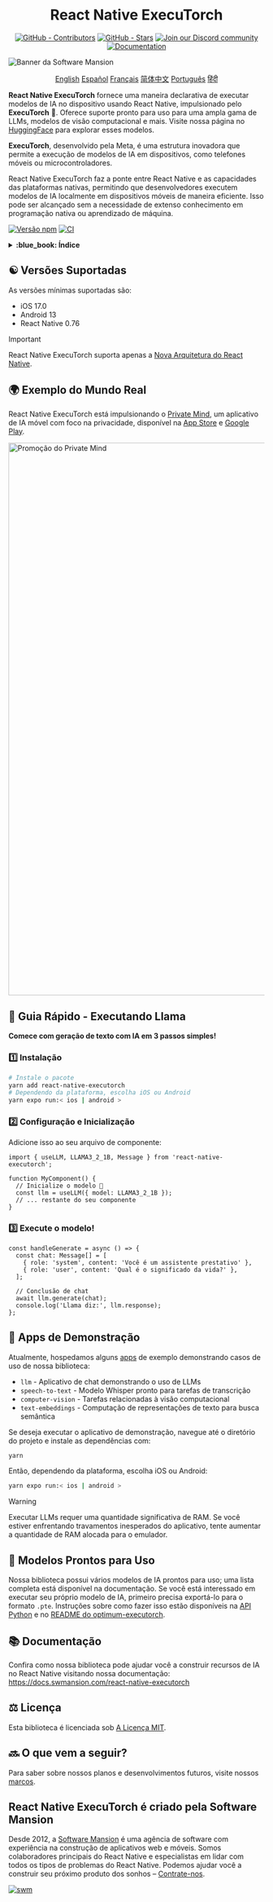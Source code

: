 <div align="center">
  <h1 align="center" style="display:inline-block">React Native ExecuTorch
  </h1>
</div>

<div align="center">
  <a href="https://github.com/software-mansion/react-native-executorch/graphs/contributors"><img src="https://img.shields.io/github/contributors/software-mansion/react-native-executorch?style=for-the-badge&color=00008B" alt="GitHub - Contributors"></a>
  <a href="https://github.com/software-mansion/react-native-executorch/stargazers"><img src="https://img.shields.io/github/stars/software-mansion/react-native-executorch?style=for-the-badge&color=00008B" alt="GitHub - Stars"></a>
  <a href="https://discord.gg/ZGqqY55qkP"><img src="https://img.shields.io/badge/Discord-Juntem--se%20a%20nós-00008B?logo=discord&logoColor=white&style=for-the-badge" alt="Join our Discord community"></a>
  <a href="https://docs.swmansion.com/react-native-executorch/"><img src="https://img.shields.io/badge/Documentação-00008B?logo=googledocs&logoColor=white&style=for-the-badge" alt="Documentation"></a>
</div>

![Banner da Software Mansion](https://github.com/user-attachments/assets/fa2c4735-e75c-4cc1-970d-88905d95e3a4)

<p align="center">
  <a href="../README.md">English</a>
  <a href="README_es.md">Español</a>
  <a href="README_fr.md">Français</a>
  <a href="README_cn.md">简体中文</a>
  <a href="README_pt.md">Português</a>
  <a href="README_in.md">हिंदी</a>
</p>

**React Native ExecuTorch** fornece uma maneira declarativa de executar modelos de IA no dispositivo usando React Native, impulsionado pelo **ExecuTorch** :rocket:. Oferece suporte pronto para uso para uma ampla gama de LLMs, modelos de visão computacional e mais. Visite nossa página no [HuggingFace](https://huggingface.co/software-mansion) para explorar esses modelos.

**ExecuTorch**, desenvolvido pela Meta, é uma estrutura inovadora que permite a execução de modelos de IA em dispositivos, como telefones móveis ou microcontroladores.

React Native ExecuTorch faz a ponte entre React Native e as capacidades das plataformas nativas, permitindo que desenvolvedores executem modelos de IA localmente em dispositivos móveis de maneira eficiente. Isso pode ser alcançado sem a necessidade de extenso conhecimento em programação nativa ou aprendizado de máquina.

[![Versão npm](https://img.shields.io/npm/v/react-native-executorch?color=00008B)](https://www.npmjs.com/package/react-native-executorch)
[![CI](https://github.com/software-mansion/react-native-executorch/actions/workflows/ci.yml/badge.svg)](https://github.com/software-mansion/react-native-executorch/actions/workflows/ci.yml)

<details>
<summary><strong> :blue_book: Índice </strong></summary>

- [:yin_yang: Versões Suportadas](#yin_yang-versões-suportadas)
- [:earth_africa: Exemplo do Mundo Real](#earth_africa-exemplo-do-mundo-real)
- [:llama: Guia Rápido - Executando Llama](#llama-guia-rápido---executando-llama)
- [:calling: Apps de Demonstração](#calling-apps-de-demonstração)
- [:robot: Modelos Prontos para Uso](#robot-modelos-prontos-para-uso)
- [:books: Documentação](#books-documentação)
- [:balance_scale: Licença](#balance_scale-licença)
- [:soon: O que vem a seguir?](#soon-o-que-vem-a-seguir)

</details>

## :yin_yang: Versões Suportadas

As versões mínimas suportadas são:

- iOS 17.0
- Android 13
- React Native 0.76

> [!IMPORTANT]  
> React Native ExecuTorch suporta apenas a [Nova Arquitetura do React Native](https://reactnative.dev/architecture/landing-page).

## :earth_africa: Exemplo do Mundo Real

React Native ExecuTorch está impulsionando o [Private Mind](https://privatemind.swmansion.com/), um aplicativo de IA móvel com foco na privacidade, disponível na [App Store](https://apps.apple.com/gb/app/private-mind/id6746713439) e [Google Play](https://play.google.com/store/apps/details?id=com.swmansion.privatemind).

<img width="2720" height="1085" alt="Promoção do Private Mind" src="https://github.com/user-attachments/assets/b12296fe-19ac-48fc-9726-da9242700346" />

## :llama: **Guia Rápido - Executando Llama**

**Comece com geração de texto com IA em 3 passos simples!**

### :one: **Instalação**

```bash
# Instale o pacote
yarn add react-native-executorch
# Dependendo da plataforma, escolha iOS ou Android
yarn expo run:< ios | android >
```

### :two: **Configuração e Inicialização**

Adicione isso ao seu arquivo de componente:

```tsx
import { useLLM, LLAMA3_2_1B, Message } from 'react-native-executorch';

function MyComponent() {
  // Inicialize o modelo 🚀
  const llm = useLLM({ model: LLAMA3_2_1B });
  // ... restante do seu componente
}
```

### :three: **Execute o modelo!**

```tsx
const handleGenerate = async () => {
  const chat: Message[] = [
    { role: 'system', content: 'Você é um assistente prestativo' },
    { role: 'user', content: 'Qual é o significado da vida?' },
  ];

  // Conclusão de chat
  await llm.generate(chat);
  console.log('Llama diz:', llm.response);
};
```

## :calling: Apps de Demonstração

Atualmente, hospedamos alguns [apps](https://github.com/software-mansion/react-native-executorch/tree/main/apps) de exemplo demonstrando casos de uso de nossa biblioteca:

- `llm` - Aplicativo de chat demonstrando o uso de LLMs
- `speech-to-text` - Modelo Whisper pronto para tarefas de transcrição
- `computer-vision` - Tarefas relacionadas à visão computacional
- `text-embeddings` - Computação de representações de texto para busca semântica

Se deseja executar o aplicativo de demonstração, navegue até o diretório do projeto e instale as dependências com:

```bash
yarn
```

Então, dependendo da plataforma, escolha iOS ou Android:

```bash
yarn expo run:< ios | android >
```

> [!WARNING]  
> Executar LLMs requer uma quantidade significativa de RAM. Se você estiver enfrentando travamentos inesperados do aplicativo, tente aumentar a quantidade de RAM alocada para o emulador.

## :robot: Modelos Prontos para Uso

Nossa biblioteca possui vários modelos de IA prontos para uso; uma lista completa está disponível na documentação. Se você está interessado em executar seu próprio modelo de IA, primeiro precisa exportá-lo para o formato `.pte`. Instruções sobre como fazer isso estão disponíveis na [API Python](https://docs.pytorch.org/executorch/stable/using-executorch-export.html) e no [README do optimum-executorch](https://github.com/huggingface/optimum-executorch?tab=readme-ov-file#option-2-export-and-load-separately).

## :books: Documentação

Confira como nossa biblioteca pode ajudar você a construir recursos de IA no React Native visitando nossa documentação:  
https://docs.swmansion.com/react-native-executorch

## :balance_scale: Licença

Esta biblioteca é licenciada sob [A Licença MIT](./LICENSE).

## :soon: O que vem a seguir?

Para saber sobre nossos planos e desenvolvimentos futuros, visite nossos [marcos](https://github.com/software-mansion/react-native-executorch/milestones).

## React Native ExecuTorch é criado pela Software Mansion

Desde 2012, a [Software Mansion](https://swmansion.com) é uma agência de software com experiência na construção de aplicativos web e móveis. Somos colaboradores principais do React Native e especialistas em lidar com todos os tipos de problemas do React Native. Podemos ajudar você a construir seu próximo produto dos sonhos – [Contrate-nos](https://swmansion.com/contact/projects?utm_source=react-native-executorch&utm_medium=readme).

[![swm](https://logo.swmansion.com/logo?color=white&variant=desktop&width=150&tag=react-native-executorch-github 'Software Mansion')](https://swmansion.com)
